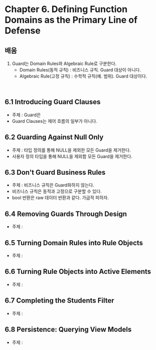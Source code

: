 ﻿# Chapter 6. Defining Function Domains as the Primary Line of Defense

## **배움**
1. Guard는 Domain Rules와 Algebraic Rule로 구분한다.
   - Domain Rules(동적 규칙) : 비즈니스 규칙. Guard 대상이 아니다.
   - Algebraic Rule(고정 규칙) : 수학적 규칙(예. 범위). Guard 대상이다.

<br/>

## 6.1 Introducing Guard Clauses
- 주제 : Guard은 
- Guard Clauses는 제어 흐름의 일부가 아니다.

## 6.2 Guarding Against Null Only
- 주제 : 타입 정의를 통해 NULL을 제외한 모든 Guard을 제거한다.
- 사용자 정의 타입을 통해 NULL을 제외함 모든 Guard을 제거한다.

## 6.3 Don't Guard Business Rules
- 주제 : 비즈니스 규칙은 Guard화하지 않는다.
- 비즈니스 규칙은 동적과 고정으로 구분할 수 있다.
- bool 반환은 raw 데이터 반환과 같다. 가급적 피하자.

## 6.4 Removing Guards Through Design
- 주제 : 

## 6.5 Turning Domain Rules into Rule Objects
- 주제 : 

## 6.6 Turning Rule Objects into Active Elements
- 주제 : 

## 6.7 Completing the Students Filter
- 주제 : 

## 6.8 Persistence: Querying View Models
- 주제 : 

